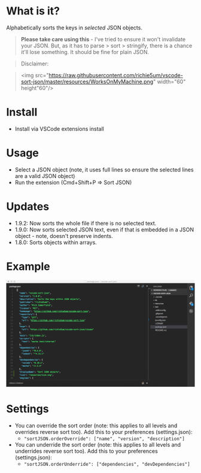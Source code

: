 # What is it?

Alphabetically sorts the keys in _selected_ JSON objects.

> **Please take care using this** - I've tried to ensure it won't invalidate your JSON. But, as it has to parse > sort > stringify, there is a chance it'll lose something. It should be fine for plain JSON.

> Disclaimer:

> <img src="https://raw.githubusercontent.com/richie5um/vscode-sort-json/master/resources/WorksOnMyMachine.png" width="60" height"60"/>

# Install

* Install via VSCode extensions install

# Usage

* Select a JSON object (note, it uses full lines so ensure the selected lines are a valid JSON object)
* Run the extension (Cmd+Shift+P => Sort JSON)

# Updates

* 1.9.2: Now sorts the whole file if there is no selected text.
* 1.9.0: Now sorts selected JSON text, even if that is embedded in a JSON object - note, doesn't preserve indents.
* 1.8.0: Sorts objects within arrays.

# Example

![Example](resources/usage.gif)

# Settings

* You can override the sort order (note: this applies to all levels and overrides reverse sort too). Add this to your preferences (settings.json):
    * `"sortJSON.orderOverride": ["name", "version", "description"]`
* You can underride the sort order (note: this applies to all levels and underrides reverse sort too). Add this to your preferences (settings.json):
    * `"sortJSON.orderUnderride": ["dependencies", "devDependencies"]`